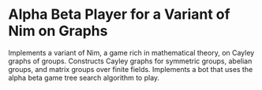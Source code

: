 # Alpha Beta Player for a Variant of Nim on Graphs
Implements a variant of Nim, a game rich in mathematical theory, on Cayley graphs of groups. Constructs Cayley graphs for symmetric groups, abelian groups, and matrix groups over finite fields. Implements a bot that uses the alpha beta game tree search algorithm to play.
